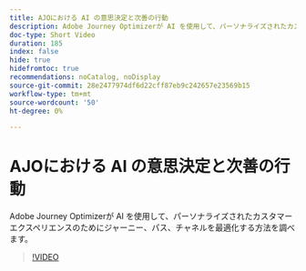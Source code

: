 ```yaml
---
title: AJOにおける AI の意思決定と次善の行動
description: Adobe Journey Optimizerが AI を使用して、パーソナライズされたカスタマーエクスペリエンスのためにジャーニー、パス、チャネルを最適化する方法を調べます。
doc-type: Short Video
duration: 185
index: false
hide: true
hidefromtoc: true
recommendations: noCatalog, noDisplay
source-git-commit: 28e2477974df6d22cff87eb9c242657e23569b15
workflow-type: tm+mt
source-wordcount: '50'
ht-degree: 0%

---
```



# AJOにおける AI の意思決定と次善の行動

Adobe Journey Optimizerが AI を使用して、パーソナライズされたカスタマーエクスペリエンスのためにジャーニー、パス、チャネルを最適化する方法を調べます。

<!-- 62_S520_3442520_184_ai-decisioning-and-next-best-actions-in-ajo -->
>[!VIDEO](https://video.tv.adobe.com/v/3458188/?learn=on&enablevpops=true)
